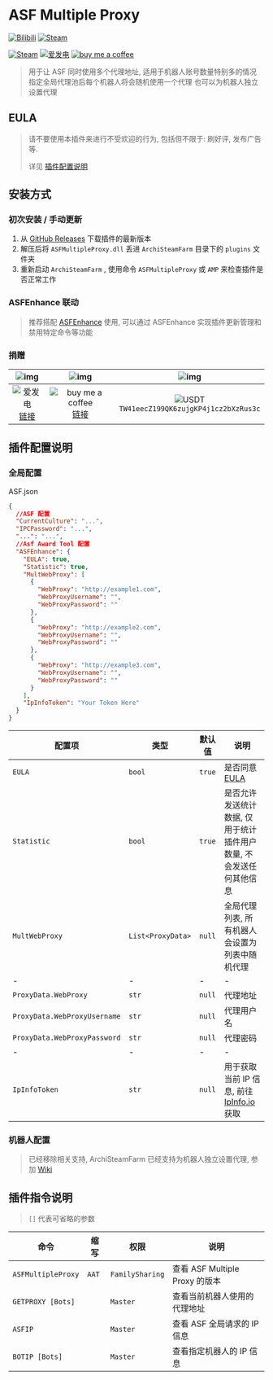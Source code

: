 # ASF Multiple Proxy

[![Bilibili](https://img.shields.io/badge/bilibili-Chr__-00A2D8.svg?logo=bilibili)](https://space.bilibili.com/5805394)
[![Steam](https://img.shields.io/badge/steam-Chr__-1B2838.svg?logo=steam)](https://steamcommunity.com/id/Chr_)

[![Steam](https://img.shields.io/badge/steam-donate-1B2838.svg?logo=steam)](https://steamcommunity.com/tradeoffer/new/?partner=221260487&token=xgqMgL-i)
[![爱发电][afdian_img]][afdian_link]
[![buy me a coffee][bmac_img]][bmac_link]

> 用于让 ASF 同时使用多个代理地址, 适用于机器人账号数量特别多的情况
> 指定全局代理池后每个机器人将会随机使用一个代理
> 也可以为机器人独立设置代理

## EULA

> 请不要使用本插件来进行不受欢迎的行为, 包括但不限于: 刷好评, 发布广告 等.
>
> 详见 [插件配置说明](#插件配置说明)

## 安装方式

### 初次安装 / 手动更新

1. 从 [GitHub Releases](https://github.com/chr233/ASFMultipleProxy/releases) 下载插件的最新版本
2. 解压后将 `ASFMultipleProxy.dll` 丢进 `ArchiSteamFarm` 目录下的 `plugins` 文件夹
3. 重新启动 `ArchiSteamFarm` , 使用命令 `ASFMultipleProxy` 或 `AMP` 来检查插件是否正常工作

### ASFEnhance 联动

> 推荐搭配 [ASFEnhance](https://github.com/chr233/ASFEnhance) 使用, 可以通过 ASFEnhance 实现插件更新管理和禁用特定命令等功能

### 捐赠

|               ![img][afdian_qr]                |                   ![img][bmac_qr]                   |                       ![img][usdt_qr]                       |
| :--------------------------------------------: | :-------------------------------------------------: | :---------------------------------------------------------: |
| ![爱发电][afdian_img] <br> [链接][afdian_link] | ![buy me a coffee][bmac_img] <br> [链接][bmac_link] | ![USDT][usdt_img] <br> `TW41eecZ199QK6zujgKP4j1cz2bXzRus3c` |

[afdian_qr]: https://raw.chrxw.com/chr233/master/afadian_qr.png
[afdian_img]: https://img.shields.io/badge/爱发电-@chr__-ea4aaa.svg?logo=github-sponsors
[afdian_link]: https://afdian.net/@chr233
[bmac_qr]: https://raw.chrxw.com/chr233/master/bmc_qr.png
[bmac_img]: https://img.shields.io/badge/buy%20me%20a%20coffee-@chr233-yellow?logo=buymeacoffee
[bmac_link]: https://www.buymeacoffee.com/chr233
[usdt_qr]: https://raw.chrxw.com/chr233/master/usdt_qr.png
[usdt_img]: https://img.shields.io/badge/USDT-TRC20-2354e6.svg?logo=bitcoin

## 插件配置说明

### 全局配置

ASF.json

```json
{
  //ASF 配置
  "CurrentCulture": "...",
  "IPCPassword": "...",
  "...": "...",
  //Asf Award Tool 配置
  "ASFEnhance": {
    "EULA": true,
    "Statistic": true,
    "MultWebProxy": [
      {
        "WebProxy": "http://example1.com",
        "WebProxyUsername": "",
        "WebProxyPassword": ""
      },
      {
        "WebProxy": "http://example2.com",
        "WebProxyUsername": "",
        "WebProxyPassword": ""
      },
      {
        "WebProxy": "http://example3.com",
        "WebProxyUsername": "",
        "WebProxyPassword": ""
      }
    ],
    "IpInfoToken": "Your Token Here"
  }
}
```

| 配置项                       | 类型              | 默认值 | 说明                                                                           |
| ---------------------------- | ----------------- | ------ | ------------------------------------------------------------------------------ |
| `EULA`                       | `bool`            | `true` | 是否同意 [EULA](#eula)                                                         |
| `Statistic`                  | `bool`            | `true` | 是否允许发送统计数据, 仅用于统计插件用户数量, 不会发送任何其他信息             |
| `MultWebProxy`               | `List<ProxyData>` | `null` | 全局代理列表, 所有机器人会设置为列表中随机代理                                 |
| -                            | -                 | -      | -                                                                              |
| `ProxyData.WebProxy`         | `str`             | `null` | 代理地址                                                                       |
| `ProxyData.WebProxyUsername` | `str`             | `null` | 代理用户名                                                                     |
| `ProxyData.WebProxyPassword` | `str`             | `null` | 代理密码                                                                       |
| -                            | -                 | -      | -                                                                              |
| `IpInfoToken`                | `str`             | `null` | 用于获取当前 IP 信息, 前往 [IpInfo.io](https://ipinfo.io/dashboard/token) 获取 |

### 机器人配置

> 已经移除相关支持, ArchiSteamFarm 已经支持为机器人独立设置代理, 参加 [Wiki](https://github.com/JustArchiNET/ArchiSteamFarm/wiki/Configuration#bot-config)

## 插件指令说明

> `[]` 代表可省略的参数

| 命令               | 缩写  | 权限            | 说明                           |
| ------------------ | ----- | --------------- | ------------------------------ |
| `ASFMultipleProxy` | `AAT` | `FamilySharing` | 查看 ASF Multiple Proxy 的版本 |
| `GETPROXY [Bots]`  |       | `Master`        | 查看当前机器人使用的代理地址   |
| `ASFIP`            |       | `Master`        | 查看 ASF 全局请求的 IP 信息    |
| `BOTIP [Bots]`     |       | `Master`        | 查看指定机器人的 IP 信息       |
